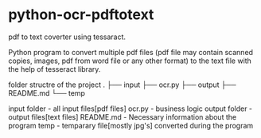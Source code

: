 # python-ocr-pdftotext
pdf to text coverter using tessaract.

Python program to convert multiple pdf files (pdf file may contain scanned copies, images, pdf from word file or any other format) to the text file with the help of tesseract library.

folder structre of the project
.
├── input
├── ocr.py
├── output
├── README.md
└── temp

input folder    - all input files[pdf files]
ocr.py          - business logic
output folder   - output files[text files]
README.md       - Necessary information about the program
temp            - temparary file[mostly jpg's] converted during the program